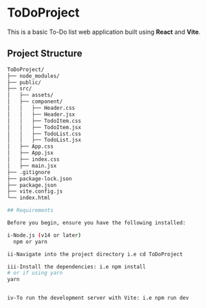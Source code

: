 # ToDoProject

This is a basic To-Do list web application built using **React** and **Vite**.

## Project Structure

```bash
ToDoProject/
├── node_modules/
├── public/
├── src/
│   ├── assets/
│   ├── component/
│   │   ├── Header.css
│   │   ├── Header.jsx
│   │   ├── TodoItem.css
│   │   ├── TodoItem.jsx
│   │   ├── TodoList.css
│   │   ├── TodoList.jsx
│   ├── App.css
│   ├── App.jsx
│   ├── index.css
│   ├── main.jsx
├── .gitignore
├── package-lock.json
├── package.json
├── vite.config.js
└── index.html

## Requirements

Before you begin, ensure you have the following installed:

i-Node.js (v14 or later)
  npm or yarn

ii-Navigate into the project directory i.e cd ToDoProject

iii-Install the dependencies: i.e npm install
# or if using yarn
yarn


iv-To run the development server with Vite: i.e npm run dev



